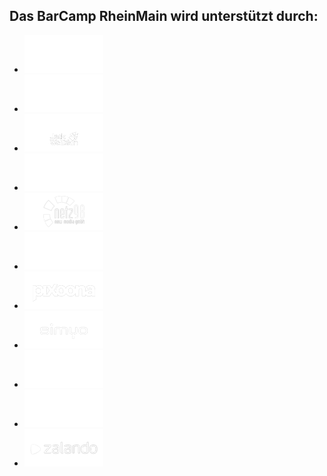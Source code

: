 ## Das BarCamp RheinMain wird unterstützt durch:

 * [![DESIGNERDOCK – Personalvermittlung — Design, Digital, Werbung, Kommunikation, IT, Marketing](./img/designerdock.png)](http://www.designerdock.de/)
 * [![etecture – digital architects](./img/etecture.png)](http://www.etecture.de/)
 * [![Jack Wolfskin – At Home Outdoors](./img/jackwolfskin.png)](http://www.jack-wolfskin.com/)
 * [![LindenKaffee – Service erleben und genießen.](./img/lindenkaffee.png)](http://www.lindenkaffee.com/)
 * [![netz98 – new media gmbh](./img/netz98.png)](http://www.netz98.de/)
 * [![NIDAG – Internet-Dienstleister für E-Commerce, Mobile und Enterprise 2.0](./img/nidag.png)](http://www.nidag.de/)
 * [![pixoona.com – Share Moments, not Photos](./img/pixoona.png)](http://pixoona.com/)
 * [![simyo – Weil einfach einfach einfach ist.](./img/simyo.png)](https://www.simyo.de/)
 * [![Teamwork PM – Online Project Management Software, simple task manager](./img/teamworkpm.png)](http://www.teamworkpm.net/)
 * [![TCI Rechtsanwälte](./img/tci.png)](http://www.tcilaw.de/)
 * [![Zalando – Schuhe & Mode online kaufen](./img/zalando.png)](http://www.zalando.de/)
